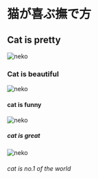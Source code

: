 # 猫が喜ぶ撫で方
## Cat is pretty
![neko](https://www.petio.com/wp-content/uploads/2022/12/img04.jpg)
### Cat is beautiful
![neko](https://www.petio.com/wp-content/uploads/2022/12/img02.jpg)
#### cat is funny
![neko](https://www.petio.com/wp-content/uploads/2022/12/img03.jpg)
##### cat is great
![neko](https://www.petio.com/wp-content/uploads/2022/12/img04.jpg)
###### cat is no.1 of the world